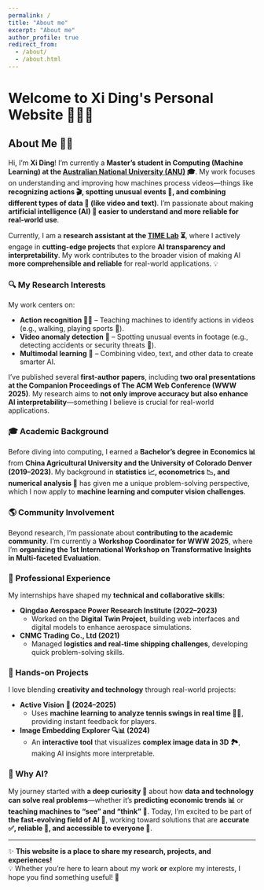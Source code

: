 ```yaml
---
permalink: /
title: "About me"
excerpt: "About me"
author_profile: true
redirect_from: 
  - /about/
  - /about.html
---
```

# Welcome to Xi Ding's Personal Website 👋👋👋

## About Me 🏄‍♂️
Hi, I’m **Xi Ding**! I’m currently a **Master’s student in Computing (Machine Learning) at the [Australian National University (ANU)](https://www.anu.edu.au) 🎓**. My work focuses on understanding and improving how machines process videos—things like **recognizing actions 🎬, spotting unusual events 🚨, and combining different types of data 🔄 (like video and text)**. I’m passionate about making **artificial intelligence (AI) 🤖 easier to understand and more reliable for real-world use**. 

Currently, I am a **research assistant at the [TIME Lab](https://time.anu.edu.au/) ⏳**, where I actively engage in **cutting-edge projects** that explore **AI transparency and interpretability**. My work contributes to the broader vision of making AI **more comprehensible and reliable** for real-world applications. 💡

### 🔍 My Research Interests
My work centers on:
- **Action recognition 🏃‍♂️** – Teaching machines to identify actions in videos (e.g., walking, playing sports 🏀).
- **Video anomaly detection 🔎** – Spotting unusual events in footage (e.g., detecting accidents or security threats 🚧).
- **Multimodal learning 🧠** – Combining video, text, and other data to create smarter AI.

I’ve published several **first-author papers**, including **two oral presentations at the Companion Proceedings of The ACM Web Conference (WWW 2025)**. My research aims to **not only improve accuracy but also enhance AI interpretability**—something I believe is crucial for real-world applications.

### 🎓 Academic Background
Before diving into computing, I earned a **Bachelor’s degree in Economics 📊** from **China Agricultural University and the University of Colorado Denver (2019–2023)**. My background in **statistics 📈, econometrics 📉, and numerical analysis 🔢** has given me a unique problem-solving perspective, which I now apply to **machine learning and computer vision challenges**. 

### 🌎 Community Involvement 
Beyond research, I’m passionate about **contributing to the academic community**. I’m currently a **Workshop Coordinator for WWW 2025**, where I’m **organizing the 1st International Workshop on Transformative Insights in Multi-faceted Evaluation**. 

### 💼 Professional Experience
My internships have shaped my **technical and collaborative skills**:
- **Qingdao Aerospace Power Research Institute (2022–2023)**  
  - Worked on the **Digital Twin Project**, building web interfaces and digital models to enhance aerospace simulations.
- **CNMC Trading Co., Ltd (2021)**  
  - Managed **logistics and real-time shipping challenges**, developing quick problem-solving skills.

### 🚀 Hands-on Projects
I love blending **creativity and technology** through real-world projects:
- **Active Vision 🎾 (2024–2025)**  
  - Uses **machine learning to analyze tennis swings in real time 🎥🏸**, providing instant feedback for players.
- **Image Embedding Explorer 🔍📊 (2024)**  
  - An **interactive tool** that visualizes **complex image data in 3D 🏞️**, making AI insights more interpretable.

### 📢 Why AI?  
My journey started with **a deep curiosity 🤔** about how **data and technology can solve real problems**—whether it’s **predicting economic trends 📊** or **teaching machines to “see” and “think” 🧠**. Today, I’m excited to be part of **the fast-evolving field of AI 🚀**, working toward solutions that are **accurate ✅, reliable 🔐, and accessible to everyone 💌**.

---
✨ **This website is a place to share my research, projects, and experiences!**  
💡 Whether you’re here to learn about my work **or** explore my interests, I hope you find something useful! 🚀  
